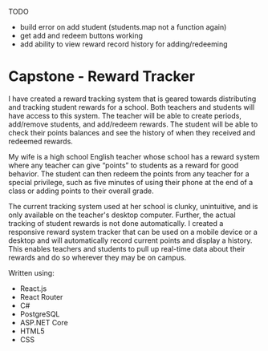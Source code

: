 TODO

- build error on add student (students.map not a function again)
- get add and redeem buttons working
- add ability to view reward record history for adding/redeeming

# Capstone - Reward Tracker

I have created a reward tracking system that is geared towards distributing and tracking student rewards for a school. Both teachers and students will have access to this system. The teacher will be able to create periods, add/remove students, and add/redeem rewards. The student will be able to check their points balances and see the history of when they received and redeemed rewards.

My wife is a high school English teacher whose school has a reward system where any teacher can give “points” to students as a reward for good behavior. The student can then redeem the points from any teacher for a special privilege, such as five minutes of using their phone at the end of a class or adding points to their overall grade.

The current tracking system used at her school is clunky, unintuitive, and is only available on the teacher's desktop computer. Further, the actual tracking of student rewards is not done automatically. I created a responsive reward system tracker that can be used on a mobile device or a desktop and will automatically record current points and display a history. This enables teachers and students to pull up real-time data about their rewards and do so wherever they may be on campus.

Written using:

- React.js
- React Router
- C#
- PostgreSQL
- ASP.NET Core
- HTML5
- CSS
